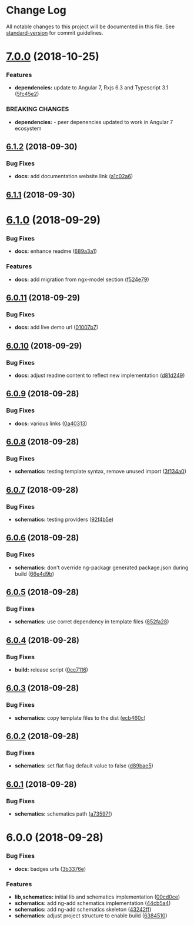 # Change Log

All notable changes to this project will be documented in this file. See [standard-version](https://github.com/conventional-changelog/standard-version) for commit guidelines.

<a name="7.0.0"></a>
# [7.0.0](https://github.com/angular-extensions/model/compare/v6.1.2...v7.0.0) (2018-10-25)


### Features

* **dependencies:** update to Angular 7, Rxjs 6.3 and Typescript 3.1 ([5fc45e2](https://github.com/angular-extensions/model/commit/5fc45e2))


### BREAKING CHANGES

* **dependencies:** - peer depenencies updated to work in Angular 7 ecosystem



<a name="6.1.2"></a>
## [6.1.2](https://github.com/angular-extensions/model/compare/v6.1.1...v6.1.2) (2018-09-30)


### Bug Fixes

* **docs:** add documentation website link ([a1c02a6](https://github.com/angular-extensions/model/commit/a1c02a6))



<a name="6.1.1"></a>
## [6.1.1](https://github.com/angular-extensions/model/compare/v6.1.0...v6.1.1) (2018-09-30)



<a name="6.1.0"></a>
# [6.1.0](https://github.com/angular-extensions/model/compare/v6.0.11...v6.1.0) (2018-09-29)


### Bug Fixes

* **docs:** enhance readme ([689a3a1](https://github.com/angular-extensions/model/commit/689a3a1))


### Features

* **docs:** add migration from ngx-model section ([f524e79](https://github.com/angular-extensions/model/commit/f524e79))



<a name="6.0.11"></a>
## [6.0.11](https://github.com/angular-extensions/model/compare/v6.0.10...v6.0.11) (2018-09-29)


### Bug Fixes

* **docs:** add live demo url ([01007b7](https://github.com/angular-extensions/model/commit/01007b7))



<a name="6.0.10"></a>
## [6.0.10](https://github.com/angular-extensions/model/compare/v6.0.9...v6.0.10) (2018-09-29)


### Bug Fixes

* **docs:** adjust readme content to reflect new implementation ([d81d249](https://github.com/angular-extensions/model/commit/d81d249))



<a name="6.0.9"></a>
## [6.0.9](https://github.com/angular-extensions/model/compare/v6.0.8...v6.0.9) (2018-09-28)


### Bug Fixes

* **docs:** various links ([0a40313](https://github.com/angular-extensions/model/commit/0a40313))



<a name="6.0.8"></a>
## [6.0.8](https://github.com/@angular-extensions/model/compare/v6.0.7...v6.0.8) (2018-09-28)


### Bug Fixes

* **schematics:** testing template syntax, remove unused import ([3f134a0](https://github.com/@angular-extensions/model/commit/3f134a0))



<a name="6.0.7"></a>
## [6.0.7](https://github.com/@angular-extensions/model/compare/v6.0.6...v6.0.7) (2018-09-28)


### Bug Fixes

* **schematics:** testing providers ([92f4b5e](https://github.com/@angular-extensions/model/commit/92f4b5e))



<a name="6.0.6"></a>
## [6.0.6](https://github.com/@angular-extensions/model/compare/v6.0.5...v6.0.6) (2018-09-28)


### Bug Fixes

* **schematics:** don't override ng-packagr generated package.json during build ([66e4d9b](https://github.com/@angular-extensions/model/commit/66e4d9b))



<a name="6.0.5"></a>
## [6.0.5](https://github.com/@angular-extensions/model/compare/v6.0.4...v6.0.5) (2018-09-28)


### Bug Fixes

* **schematics:** use corret dependency in template files ([852fa28](https://github.com/@angular-extensions/model/commit/852fa28))



<a name="6.0.4"></a>
## [6.0.4](https://github.com/@angular-extensions/model/compare/v6.0.3...v6.0.4) (2018-09-28)


### Bug Fixes

* **build:** release script ([0cc7116](https://github.com/@angular-extensions/model/commit/0cc7116))



<a name="6.0.3"></a>
## [6.0.3](https://github.com/@angular-extensions/model/compare/v6.0.2...v6.0.3) (2018-09-28)


### Bug Fixes

* **schematics:** copy template files to the dist ([ecb460c](https://github.com/@angular-extensions/model/commit/ecb460c))



<a name="6.0.2"></a>
## [6.0.2](https://github.com/@angular-extensions/model/compare/v6.0.1...v6.0.2) (2018-09-28)


### Bug Fixes

* **schematics:** set flat flag default value to false ([d89bae5](https://github.com/@angular-extensions/model/commit/d89bae5))



<a name="6.0.1"></a>
## [6.0.1](https://github.com/@angular-extensions/model/compare/v6.0.0...v6.0.1) (2018-09-28)


### Bug Fixes

* **schematics:** schematics path ([a73597f](https://github.com/@angular-extensions/model/commit/a73597f))



<a name="6.0.0"></a>
# 6.0.0 (2018-09-28)


### Bug Fixes

* **docs:** badges urls ([3b3376e](https://github.com/@angular-extensions/model/commit/3b3376e))


### Features

* **lib,schematics:** initial lib and schematics implementation ([00cd0ce](https://github.com/@angular-extensions/model/commit/00cd0ce))
* **schematics:** add ng-add schematics implementation ([44cb5a4](https://github.com/@angular-extensions/model/commit/44cb5a4))
* **schematics:** add ng-add schematics skeleton ([43242ff](https://github.com/@angular-extensions/model/commit/43242ff))
* **schematics:** adjust project structure to enable build ([6384510](https://github.com/@angular-extensions/model/commit/6384510))
